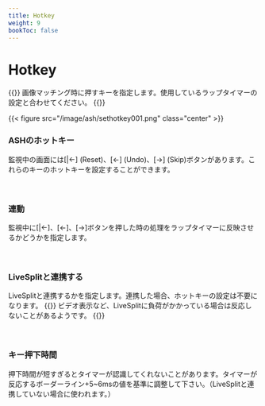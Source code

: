 ```yaml
---
title: Hotkey
weight: 9
bookToc: false
---
```


# Hotkey

{{<hint info>}}
画像マッチング時に押すキーを指定します。使用しているラップタイマーの設定と合わせてください。
{{</hint>}}

{{< figure src="/image/ash/sethotkey001.png" class="center" >}}

### ASHのホットキー
監視中の画面には[|←] (Reset)、[←] (Undo)、[→] (Skip)ボタンがあります。これらのキーのホットキーを設定することができます。

　
### 連動
監視中に[|←]、[←]、[→]ボタンを押した時の処理をラップタイマーに反映させるかどうかを指定します。

　
### LiveSplitと連携する
LiveSplitと連携するかを指定します。連携した場合、ホットキーの設定は不要になります。
{{<hint warning>}}
ビデオ表示など、LiveSplitに負荷がかかっている場合は反応しないことがあるようです。
{{</hint>}}

　
### キー押下時間
押下時間が短すぎるとタイマーが認識してくれないことがあります。タイマーが反応するボーダーライン+5~6msの値を基準に調整して下さい。（LiveSplitと連携していない場合に使われます。）